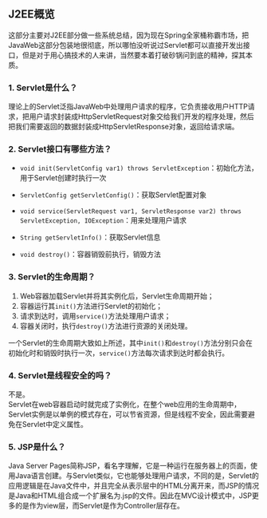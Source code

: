 ## J2EE概览

这部分主要对J2EE部分做一些系统总结，因为现在Spring全家桶称霸市场，把JavaWeb这部分包装地很彻底，所以哪怕没听说过Servlet都可以直接开发出接口，但是对于用心搞技术的人来讲，当然要本着打破砂锅问到底的精神，探其本质。

### **1. Servlet是什么？**
理论上的Servlet泛指JavaWeb中处理用户请求的程序，它负责接收用户HTTP请求，把用户请求封装成HttpServletRequest对象交给我们开发的程序处理，然后把我们需要返回的数据封装成HttpServletResponse对象，返回给请求端。

### **2. Servlet接口有哪些方法？**
* `void init(ServletConfig var1) throws ServletException`：初始化方法，用于Servlet创建时执行一次

* `ServletConfig getServletConfig()`：获取Servlet配置对象

* `void service(ServletRequest var1, ServletResponse var2) throws ServletException, IOException`：用来处理用户请求

* `String getServletInfo()`：获取Servlet信息

* `void destroy()`：容器销毁前执行，销毁方法

### **3. Servlet的生命周期？**
1. Web容器加载Servlet并将其实例化后，Servlet生命周期开始；
2. 容器运行其`init()`方法进行Servlet的初始化；
3. 请求到达时，调用`service()`方法处理用户请求；
4. 容器关闭时，执行`destroy()`方法进行资源的关闭处理。

一个Servlet的生命周期大致如上所述，其中`init()`和`destroy()`方法分别只会在初始化时和销毁时执行一次，`service()`方法每次请求到达时都会执行。

### **4. Servlet是线程安全的吗？**
不是。  
Servlet在web容器启动时就完成了实例化，在整个web应用的生命周期中，Servlet实例是以单例的模式存在，可以节省资源，但是线程不安全，因此需要避免在Servlet中定义属性。

### **5. JSP是什么？**
Java Server Pages简称JSP，看名字理解，它是一种运行在服务器上的页面，使用Java语言创建。与Servlet类似，它也能够处理用户请求，不同的是，Servlet的应用逻辑是在Java文件中，并且完全从表示层中的HTML分离开来，而JSP的情况是Java和HTML组合成一个扩展名为.jsp的文件。因此在MVC设计模式中，JSP更多的是作为view层，而Servlet是作为Controller层存在。